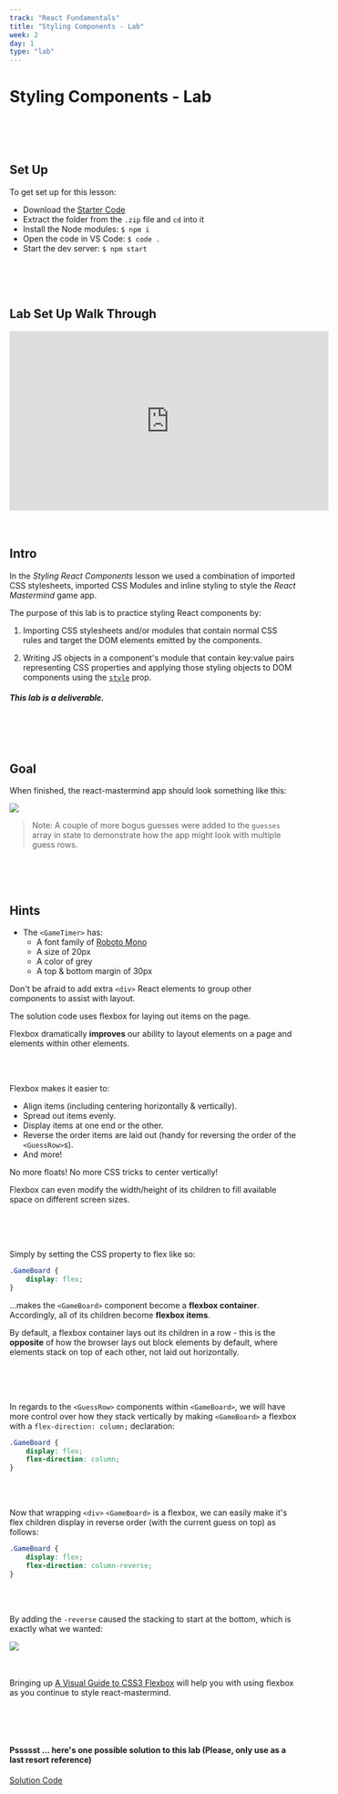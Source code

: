 ```yaml
---
track: "React Fundamentals"
title: "Styling Components - Lab"
week: 2
day: 1
type: "lab"
---
```



# Styling Components - Lab

<br>
<br>
<br>


## Set Up

To get set up for this lesson:

- Download the <a href="/downloads/react_fundamentals/styling-components-lab/react-mastermind.zip" download>Starter Code</a>
- Extract the folder from the `.zip` file and `cd` into it
- Install the Node modules: `$ npm i`
- Open the code in VS Code: `$ code .`
- Start the dev server: `$ npm start`


<br>
<br>
<br>

## Lab Set Up Walk Through

<iframe width="560" height="315" src="https://www.youtube.com/embed/e0woGXTPVEA" frameborder="0" allow="accelerometer; autoplay; clipboard-write; encrypted-media; gyroscope; picture-in-picture" allowfullscreen></iframe>

<br>
<br>
<br>


## Intro

In the _Styling React Components_ lesson we used a combination of imported CSS stylesheets, imported CSS Modules and inline styling to style the _React Mastermind_ game app.

The purpose of this lab is to practice styling React components by:

1. Importing CSS stylesheets and/or modules that contain normal CSS rules and target the DOM elements emitted by the components.

2. Writing JS objects in a component's module that contain key:value pairs representing CSS properties and applying those styling objects to DOM components using the [`style`](https://facebook.github.io/react/docs/dom-elements.html#style) prop.


##### This lab is a deliverable.


<br>
<br>
<br>



## Goal

When finished, the react-mastermind app should look something like this:

<img src="https://i.imgur.com/T4dN4UU.png">

> Note: A couple of more bogus guesses were added to the `guesses` array in state to demonstrate how the app might look with multiple guess rows. 

<br>
<br>
<br>



## Hints

- The `<GameTimer>` has:
	- A font family of [Roboto Mono](https://fonts.google.com/specimen/Roboto+Mono)
	- A size of 20px
	- A color of grey
	- A top & bottom margin of 30px


Don't be afraid to add extra `<div>` React elements to group other components to assist with layout.

The solution code uses flexbox for laying out items on the page.

Flexbox dramatically **improves** our ability to layout elements on a page and elements within other elements.


<br>
<br>

Flexbox makes it easier to:

- Align items (including centering horizontally & vertically).
- Spread out items evenly.
- Display items at one end or the other.
- Reverse the order items are laid out (handy for reversing the order of the `<GuessRow>`s).
- And more!


No more floats! No more CSS tricks to center vertically!


Flexbox can even modify the width/height of its children to fill available space on different screen sizes.

<br>
<br>
<br>


Simply by setting the CSS property to flex like so:
	
```css
.GameBoard {
	display: flex;
}
```

...makes the `<GameBoard>` component become a **flexbox container**. Accordingly, all of its children become **flexbox items**.

By default, a flexbox container lays out its children in a row - this is the **opposite** of how the browser lays out block elements by default, where elements stack on top of each other, not laid out horizontally.

<br>
<br>
<br>


In regards to the `<GuessRow>` components within `<GameBoard>`, we will have more control over how they stack vertically by making `<GameBoard>` a flexbox with a `flex-direction: column;` declaration:

```css
.GameBoard {
	display: flex;
	flex-direction: column;
}
```

<br>
<br>


Now that wrapping `<div>` `<GameBoard>` is a flexbox, we can easily make it's flex children display in reverse order (with the current guess on top) as follows:

```css
.GameBoard {
	display: flex;
	flex-direction: column-reverse;
}
```

<br>
<br>


By adding the `-reverse` caused the stacking to start at the bottom, which is exactly what we wanted:

<img src="https://i.imgur.com/cNrGkdA.png">

<br>
<br>
<br>

Bringing up [A Visual Guide to CSS3 Flexbox](https://scotch.io/tutorials/a-visual-guide-to-css3-flexbox-properties?utm_content=bufferbb7b2&utm_medium=social&utm_source=twitter.com&utm_campaign=buffer#comments-section) will help you with using flexbox as you continue to style react-mastermind.

<br>
<br>
<br>



#### Pssssst ... here's one possible solution to this lab (Please, only use as a last resort reference) 

<a href="/downloads/react_fundamentals/styling-components-lab-solution/react-mastermind.zip" download>Solution Code</a>